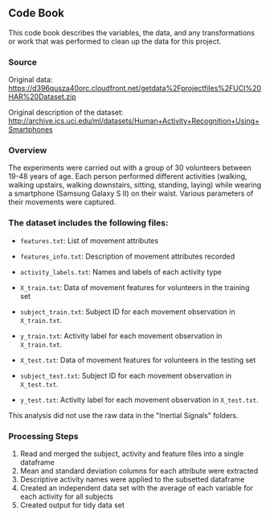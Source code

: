 ## Code Book

This code book describes the variables, the data, and any transformations or work that was performed to clean up the data for this project.

### Source

Original data: https://d396qusza40orc.cloudfront.net/getdata%2Fprojectfiles%2FUCI%20HAR%20Dataset.zip

Original description of the dataset: http://archive.ics.uci.edu/ml/datasets/Human+Activity+Recognition+Using+Smartphones

### Overview

The experiments were carried out with a group of 30 volunteers between 19-48 years of age. Each person performed different activities (walking, walking upstairs, walking downstairs, sitting, standing, laying) while wearing a smartphone (Samsung Galaxy S II) on their waist. Various parameters of their movements were captured.


### The dataset includes the following files:

* `features.txt`: List of movement attributes
* `features_info.txt`: Description of movement attributes recorded
* `activity_labels.txt`: Names and labels of each activity type

* `X_train.txt`: Data of movement features for volunteers in the training set
* `subject_train.txt`: Subject ID for each movement observation in `X_train.txt`.
* `y_train.txt`: Activity label for each movement observation in `X_train.txt`.

* `X_test.txt`: Data of movement features for volunteers in the testing set
* `subject_test.txt`: Subject ID for each movement observation in `X_test.txt`.
* `y_test.txt`: Activity label for each movement observation in `X_test.txt`.

This analysis did not use the raw data in the "Inertial Signals" folders.

### Processing Steps

1. Read and merged the subject, activity and feature files into a single dataframe
2. Mean and standard deviation columns for each attribute were extracted
3. Descriptive activity names were applied to the subsetted dataframe
4. Created an independent data set with the average of each variable for each activity for all subjects
5. Created output for tidy data set
